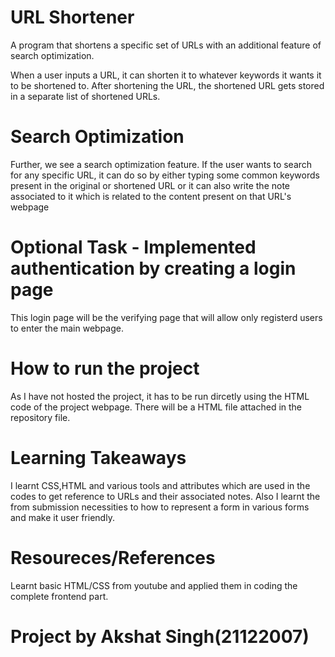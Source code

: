 # URL Shortener
A program that shortens a specific set of URLs with an additional feature of search optimization.

When a user inputs a URL, it can shorten it to whatever keywords it wants it to be shortened to. After shortening the URL, the shortened URL gets stored in a separate list of shortened URLs. 

# Search Optimization
Further, we see a search optimization feature. If the user wants to search for any specific URL, it can do so by either typing some common keywords present in the original or shortened URL or it can also write the note associated to it which is related to the content present on that URL's webpage

# Optional Task - Implemented authentication by creating a login page
This login page will be the verifying page that will allow only registerd users to enter the main webpage.

# How to run the project
As I have not hosted the project, it has to be run dircetly using the HTML code of the project webpage. There will be a HTML file attached in the repository file.

# Learning Takeaways
I learnt CSS,HTML and various tools and attributes which are used in the codes to get reference to URLs and their associated notes. Also I learnt the from submission necessities to how to represent a form in various forms and make it user friendly.

# Resoureces/References
Learnt basic HTML/CSS from youtube and applied them in coding the complete frontend part.

# Project by Akshat Singh(21122007)

